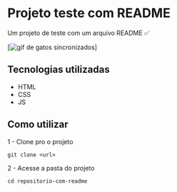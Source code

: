 # Projeto teste com README

Um projeto de teste com um arquivo README ✅

[<img src="./AnimaGato.gif" alt="gif de gatos sincronizados" title="dois gatos brincando">]

## Tecnologias utilizadas

- HTML
- CSS
- JS

## Como utilizar

1 - Clone pro o projeto

```
git clone <url>
```

2 - Acesse a pasta do projeto

```
cd repositorio-com-readme
```

<!-- Isso é um aprendizado de formatos de README
Também pode ser posto URLs usando os parenteses ex;
(https://www.google.com) -->
